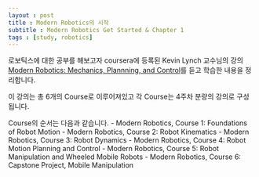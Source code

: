 ```yaml
---
layout : post
title : Modern Robotics의 시작
subtitle : Modern Robotics Get Started & Chapter 1
tags : [study, robotics]
---
```


로보틱스에 대한 공부를 해보고자 coursera에 등록된 Kevin Lynch 교수님의 강의 [Modern Robotics: Mechanics, Plannning, and Control](https://www.coursera.org/specializations/modernrobotics)를 듣고 학습한 내용을 정리합니다.
<br>

이 강의는 총 6개의 Course로 이루어져있고 각 Course는 4주차 분량의 강의로 구성됩니다.
<br>

Course의 순서는 다음과 같습니다.
    - Modern Robotics, Course 1: Foundations of Robot Motion
    - Modern Robotics, Course 2: Robot Kinematics
    - Modern Robotics, Course 3: Robot Dynamics
    - Modern Robotics, Course 4: Robot Motion Planning and Control
    - Modern Robotics, Course 5: Robot Manipulation and Wheeled Mobile Robots
    - Modern Robotics, Course 6: Capstone Project, Mobile Manipulation